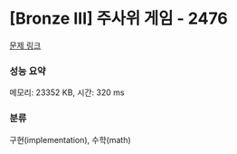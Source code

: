 # [Bronze III] 주사위 게임 - 2476 

[문제 링크](https://www.acmicpc.net/problem/2476) 

### 성능 요약

메모리: 23352 KB, 시간: 320 ms

### 분류

구현(implementation), 수학(math)

